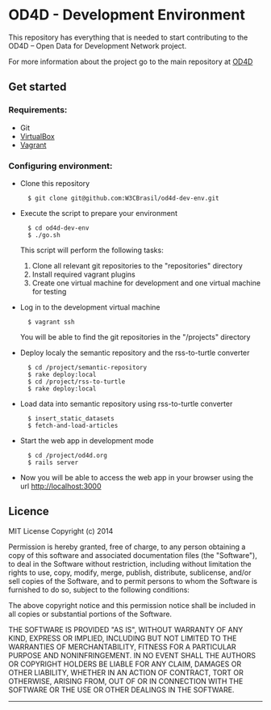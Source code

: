 # OD4D - Development Environment

This repository has everything that is needed to start contributing to the OD4D – Open Data for Development Network project.

For more information about the project go to the main repository at [OD4D](https://github.com/W3CBrasil/OD4D)

## Get started

### Requirements:

* Git
* [VirtualBox](https://www.virtualbox.org)
* [Vagrant](http://www.vagrantup.com/)

### Configuring environment:

* Clone this repository

		$ git clone git@github.com:W3CBrasil/od4d-dev-env.git	

* Execute the script to prepare your environment

		$ cd od4d-dev-env
		$ ./go.sh
		
	This script will perform the following tasks:
	1. Clone all relevant git repositories to the "repositories" directory
	1. Install required vagrant plugins
	1. Create one virtual machine for development and one virtual machine for testing
	
* Log in to the development virtual machine

		$ vagrant ssh
	
	You will be able to find the git repositories in the "/projects" directory
	
* Deploy localy the semantic repository and the rss-to-turtle converter

		$ cd /project/semantic-repository
		$ rake deploy:local
		$ cd /project/rss-to-turtle
		$ rake deploy:local
		
* Load data into semantic repository using rss-to-turtle converter

		$ insert_static_datasets
		$ fetch-and-load-articles
		
* Start the web app in development mode

		$ cd /project/od4d.org
		$ rails server
		
* Now you will be able to access the web app in your browser using the url [http://localhost:3000](http://localhost:3000)


## Licence

MIT License Copyright (c) 2014  

Permission is hereby granted, free of charge, to any person obtaining a copy of this software and associated documentation files (the "Software"), to deal in the Software without restriction, including without limitation the rights to use, copy, modify, merge, publish, distribute, sublicense, and/or sell copies of the Software, and to permit persons to whom the Software is furnished to do so, subject to the following conditions:

The above copyright notice and this permission notice shall be included in all copies or substantial portions of the Software.

THE SOFTWARE IS PROVIDED "AS IS", WITHOUT WARRANTY OF ANY KIND, EXPRESS OR IMPLIED, INCLUDING BUT NOT LIMITED TO THE WARRANTIES OF MERCHANTABILITY, FITNESS FOR A PARTICULAR PURPOSE AND NONINFRINGEMENT. IN NO EVENT SHALL THE AUTHORS OR COPYRIGHT HOLDERS BE LIABLE FOR ANY CLAIM, DAMAGES OR OTHER LIABILITY, WHETHER IN AN ACTION OF CONTRACT, TORT OR OTHERWISE, ARISING FROM, OUT OF OR IN CONNECTION WITH THE SOFTWARE OR THE USE OR OTHER DEALINGS IN THE SOFTWARE.

****************************************************************************

